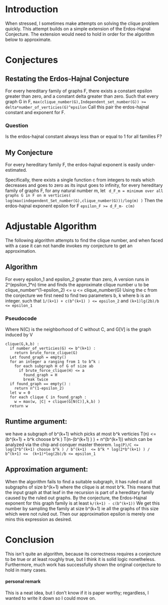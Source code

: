 # Introduction
When stressed, I sometimes make attempts on solving the clique problem quickly.
This attempt builds on a simple extension of the Erdos-Hajnal Conjecture.
The extension would need to hold in order for the algorithm below to approximate.

# Conjectures
## Restating the Erdos-Hajnal Conjecture
For every hereditary family of graphs F, there exists a constant epsilon greater than zero, and a constant delta greater than zero.
Such that every graph G in F, ```max(clique_number(G),Independent_set_number(G)) >= delta*number_of_verticies(G)^epsilon```
Call this pair the erdos-hajnal constant and exponent for F.
### Question
Is the erdos-hajnal constant always less than or equal to 1 for all families F?
## My Conjecture
For every hereditary family F, the erdos-hajnal exponent is easily under-estimated.

Specifically, there exists a single function c from integers to reals which decreases and goes to zero as its input goes to infinity,
for every hereditary family of graphs F, for any natural number m, 
let ``` d_F_m = minimum over all graphs G in F on m verticies( log(max(independent_Set_number(G),clique_number(G)))/log(m) )```
Then the erdos-hajnal exponent epsilon for F ```epsilon_F >= d_F_m- c(m)``` 
# Adjustable Algorithm
The following algorithm attempts to find the clique number, 
and when faced with a case it can not handle invokes my conjecture to get an approximation.
## Algorithm
For every epsilon_1 and epsilon_2 greater than zero,
A version runs in 2^(epsilon_1*n) time and 
finds the approximate clique number u to be clique_number^(1-epsilon_2) <= u <= clique_number(G) 
Using the c from the conjecture we first need to find two parameters b, k  where b is an integer.
such that ```1/(k+1) + c(b^(k+1) ) <= epsilon_2``` and ``` (k+1)lg(2b)/b <= epsilon_1 ```
### Pseudocode
Where N(C) is the neighborhood of C without C, and G[V] is the graph induced by V 
```
clique(G,k,b) :
  if number_of_verticies(G) <= b^(k+1) :
    return brute_force_clique(G)
  Let found_graph = empty()
  for an integer a ranging from 1 to b^k :
    for each subgraph H of G of size ab
      if brute_force_clique(H) <= a
        found_graph = H
        break twice
  if found_graph == empty() :
    return n^(1-epsilon_2)
  let w = 0
  for each clique C in found_graph :
    w = max(w, |C| + clique(G[N(C)],k,b) )
  return w
```
## Runtime argument:
we have a subgraph of b^(k+1) which picks at most b^k verticies
T(n) <= (b^(k+1) + b^k choose b^k ) T(n-(b^(k+1) ) ) + n^(b^(k+1))
which can be analyzed via the chip and conquer master theorem.
```log(P)/C <= log(2*b^(k+1) choose b^k ) / b^(k+1)  <= b^k * log(2*b^(k+1) ) / b^(k+1) <=  (k+1)*log(2b)/b <= epsilon_1 ```

## Approximation argument:
When the algorithm fails to find a suitable subgraph, it has ruled out all subgraphs of size b^(k+1) where the clique is at most b^k.
This means that the input graph at that leaf in the recursion is part of a hereditary family caused by the ruled out graphs.
By the conjecture, the Erdos-Hajnal exponent for this graph family is at least ```k/(k+1) - c(b^(k+1))``` 
We get this number by sampling the family at size b^(k+1) ie all the graphs of this size which were not ruled out.
Then our approximation epsilon is merely one mins this expression as desired.

# Conclusion
This isn't quite an algorithm, because its correctness requires a conjecture to be true or at least roughly true, but I think it is solid logic nonetheless.
Furthermore, much work has successfully shown the original conjecture to hold in many cases.
#### personal remark
This is a neat idea, but I don't know if it is paper worthy; regardless, I wanted to write it down so I could move on.
